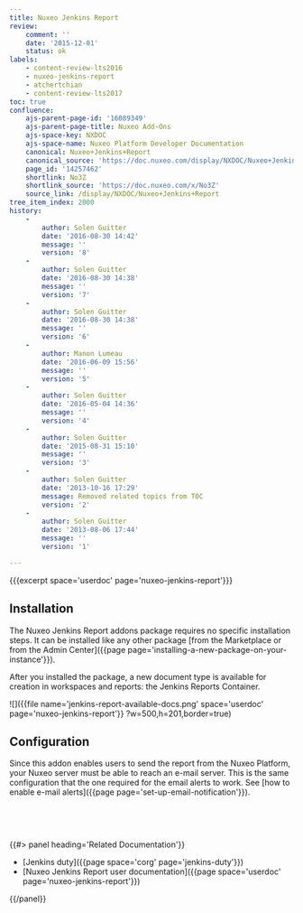 ```yaml
---
title: Nuxeo Jenkins Report
review:
    comment: ''
    date: '2015-12-01'
    status: ok
labels:
    - content-review-lts2016
    - nuxeo-jenkins-report
    - atchertchian
    - content-review-lts2017
toc: true
confluence:
    ajs-parent-page-id: '16089349'
    ajs-parent-page-title: Nuxeo Add-Ons
    ajs-space-key: NXDOC
    ajs-space-name: Nuxeo Platform Developer Documentation
    canonical: Nuxeo+Jenkins+Report
    canonical_source: 'https://doc.nuxeo.com/display/NXDOC/Nuxeo+Jenkins+Report'
    page_id: '14257462'
    shortlink: No3Z
    shortlink_source: 'https://doc.nuxeo.com/x/No3Z'
    source_link: /display/NXDOC/Nuxeo+Jenkins+Report
tree_item_index: 2000
history:
    -
        author: Solen Guitter
        date: '2016-08-30 14:42'
        message: ''
        version: '8'
    -
        author: Solen Guitter
        date: '2016-08-30 14:38'
        message: ''
        version: '7'
    -
        author: Solen Guitter
        date: '2016-08-30 14:38'
        message: ''
        version: '6'
    -
        author: Manon Lumeau
        date: '2016-06-09 15:56'
        message: ''
        version: '5'
    -
        author: Solen Guitter
        date: '2016-05-04 14:36'
        message: ''
        version: '4'
    -
        author: Solen Guitter
        date: '2015-08-31 15:10'
        message: ''
        version: '3'
    -
        author: Solen Guitter
        date: '2013-10-16 17:29'
        message: Removed related topics from TOC
        version: '2'
    -
        author: Solen Guitter
        date: '2013-08-06 17:44'
        message: ''
        version: '1'

---
```

{{{excerpt space='userdoc' page='nuxeo-jenkins-report'}}}

## Installation

The Nuxeo Jenkins Report addons package requires no specific installation steps. It can be installed like any other package [from the Marketplace or from the Admin Center]({{page page='installing-a-new-package-on-your-instance'}}).

After you installed the package, a new document type is available for creation in workspaces and reports: the Jenkins Reports Container.

![]({{file name='jenkins-report-available-docs.png' space='userdoc' page='nuxeo-jenkins-report'}} ?w=500,h=201,border=true)

## Configuration

Since this addon enables users to send the report from the Nuxeo Platform, your Nuxeo server must be able to reach an e-mail server. This is the same configuration that the one required for the email alerts to work. See [how to enable e-mail alerts]({{page page='set-up-email-notification'}}).

&nbsp;

&nbsp;

<div class="row" data-equalizer data-equalize-on="medium"><div class="column medium-6">{{#> panel heading='Related Documentation'}}

- [Jenkins duty]({{page space='corg' page='jenkins-duty'}})
- [Nuxeo Jenkins Report user documentation]({{page space='userdoc' page='nuxeo-jenkins-report'}})

{{/panel}}</div><div class="column medium-6">

&nbsp;

</div></div>
